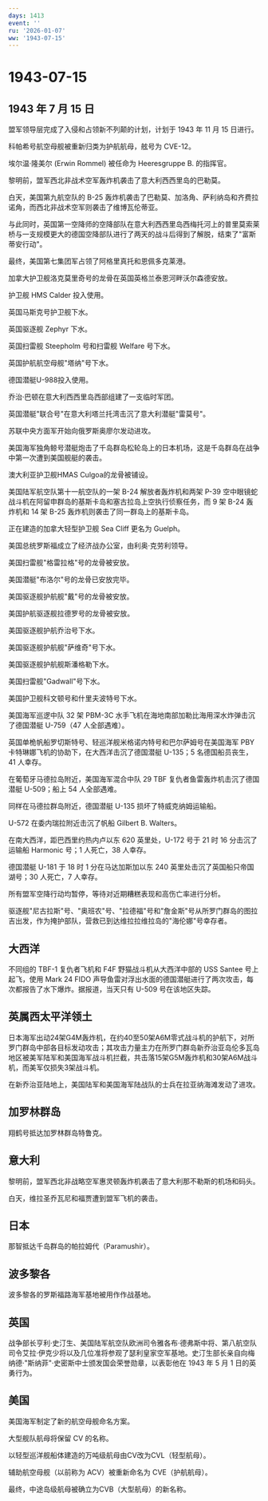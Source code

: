 ```yaml
---
days: 1413
event: ''
ru: '2026-01-07'
ww: '1943-07-15'
---
```


# 1943-07-15

## 1943 年 7 月 15 日

盟军领导层完成了入侵和占领新不列颠的计划，计划于 1943 年 11 月 15
日进行。

科帕希号航空母舰被重新归类为护航航母，舷号为 CVE-12。

埃尔温·隆美尔 (Erwin Rommel) 被任命为 Heeresgruppe B. 的指挥官。

黎明前，盟军西北非战术空军轰炸机袭击了意大利西西里岛的巴勒莫。

白天，美国第九航空队的 B-25
轰炸机袭击了巴勒莫、加洛角、萨利纳岛和齐费拉诺角，而西北非战术空军则袭击了维博瓦伦蒂亚。

与此同时，英国第一空降师的空降部队在意大利西西里岛西梅托河上的普里莫索莱桥与一支规模更大的德国空降部队进行了两天的战斗后得到了解脱，结束了"富斯蒂安行动"。

最终，美国第七集团军占领了阿格里真托和恩佩多克莱港。

加拿大护卫舰洛克莫里奇号的龙骨在英国英格兰泰恩河畔沃尔森德安放。

护卫舰 HMS Calder 投入使用。

英国马斯克号护卫舰下水。

英国驱逐舰 Zephyr 下水。

英国扫雷舰 Steepholm 号和扫雷舰 Welfare 号下水。

英国护航航空母舰"塔纳"号下水。

德国潜艇U-988投入使用。

乔治·巴顿在意大利西西里岛西部组建了一支临时军团。

英国潜艇"联合号"在意大利塔兰托湾击沉了意大利潜艇"雷莫号"。

苏联中央方面军开始向俄罗斯奥廖尔发动进攻。

美国海军独角鲸号潜艇炮击了千岛群岛松轮岛上的日本机场，这是千岛群岛在战争中第一次遭到美国舰艇的袭击。

澳大利亚护卫舰HMAS Culgoa的龙骨被铺设。

美国陆军航空队第十一航空队的一架 B-24 解放者轰炸机和两架 P-39
空中眼镜蛇战斗机在阿留申群岛的基斯卡岛和塞古拉岛上空执行侦察任务，而 9
架 B-24 轰炸机和 14 架 B-25 轰炸机则袭击了同一群岛上的基斯卡岛。

正在建造的加拿大轻型护卫舰 Sea Cliff 更名为 Guelph。

美国总统罗斯福成立了经济战办公室，由利奥·克劳利领导。

美国扫雷舰"格雷拉格"号的龙骨被安放。

美国潜艇"布洛尔"号的龙骨已安放完毕。

美国驱逐舰护航舰"戴"号的龙骨被安放。

美国护航驱逐舰拉德罗号的龙骨被安放。

美国驱逐舰护航乔治号下水。

美国驱逐舰护航舰"萨维奇"号下水。

美国驱逐舰护航舰斯潘格勒下水。

美国扫雷舰"Gadwall"号下水。

美国护卫舰科文顿号和什里夫波特号下水。

美国海军巡逻中队 32 架 PBM-3C
水手飞机在海地南部加勒比海用深水炸弹击沉了德国潜艇 U-759（47
人全部遇难）。

英国单桅帆船罗切斯特号、轻巡洋舰米格诺内特号和巴尔萨姆号在美国海军 PBY
卡特琳娜飞机的协助下，在大西洋击沉了德国潜艇 U-135；5 名德国船员丧生，41
人幸存。

在葡萄牙马德拉岛附近，美国海军混合中队 29 TBF
复仇者鱼雷轰炸机击沉了德国潜艇 U-509；船上 54 人全部遇难。

同样在马德拉群岛附近，德国潜艇 U-135 损坏了特威克纳姆运输船。

U-572 在委内瑞拉附近击沉了帆船 Gilbert B. Walters。

在南大西洋，距巴西里约热内卢以东 620 英里处，U-172 号于 21 时 16
分击沉了运输船 Harmonic 号；1 人死亡，38 人幸存。

德国潜艇 U-181 于 18 时 1 分在马达加斯加以东 240
英里处击沉了英国船只帝国湖号；30 人死亡，7 人幸存。

所有盟军空降行动均暂停，等待对近期糟糕表现和高伤亡率进行分析。

驱逐舰"尼古拉斯"号、"奥班农"号、"拉德福"号和"詹金斯"号从所罗门群岛的图拉吉出发，作为掩护部队，营救已到达维拉拉维拉岛的"海伦娜"号幸存者。

## 大西洋

不同组的 TBF-1 复仇者飞机和 F4F 野猫战斗机从大西洋中部的 USS Santee
号上起飞，使用 Mark 24 FIDO
声导鱼雷对浮出水面的德国潜艇进行了两次攻击，每次都报告了水下爆炸。据报道，当天只有
U-509 号在该地区失踪。

## 英属西太平洋领土

日本海军出动24架G4M轰炸机，在约40至50架A6M零式战斗机的护航下，对所罗门群岛中部各目标发动攻击；其攻击力量主力在所罗门群岛新乔治亚岛伦多瓦岛地区被美军陆军和美国海军战斗机拦截，共击落15架G5M轰炸机和30架A6M战斗机，而美军仅损失3架战斗机。

在新乔治亚陆地上，美国陆军和美国海军陆战队的士兵在拉亚纳海滩发动了进攻。

## 加罗林群岛

翔鹤号抵达加罗林群岛特鲁克。

## 意大利

黎明前，盟军西北非战略空军惠灵顿轰炸机袭击了意大利那不勒斯的机场和码头。

白天，维拉圣乔瓦尼和福贾遭到盟军飞机的袭击。

## 日本

那智抵达千岛群岛的帕拉姆代（Paramushir）。

## 波多黎各

波多黎各的罗斯福路海军基地被用作作战基地。

## 英国

战争部长亨利·史汀生、美国陆军航空队欧洲司令雅各布·德弗斯中将、第八航空队司令艾拉·伊克少将以及几位准将参观了瑟利皇家空军基地。史汀生部长亲自向梅纳德·"斯纳菲"·史密斯中士颁发国会荣誉勋章，以表彰他在
1943 年 5 月 1 日的英勇行为。

## 美国

美国海军制定了新的航空母舰命名方案。

大型舰队航母将保留 CV 的名称。

以轻型巡洋舰船体建造的万吨级航母由CV改为CVL（轻型航母）。

辅助航空母舰（以前称为 ACV）被重新命名为 CVE（护航航母）。

最终，中途岛级航母被确立为CVB（大型航母）的新名称。